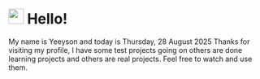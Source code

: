  <h1>
    <img src="https://emojis.slackmojis.com/emojis/images/1643510097/45343/hi.gif?1643510097" width="30"/> 
    Hello!
 </h1>
 <p>
    My name is Yeeyson and today is Thursday, 28 August 2025
    Thanks for visiting my profile, I have some test projects going on others are done learning projects and others are real projects.
    Feel free to watch and use them.
 </p>